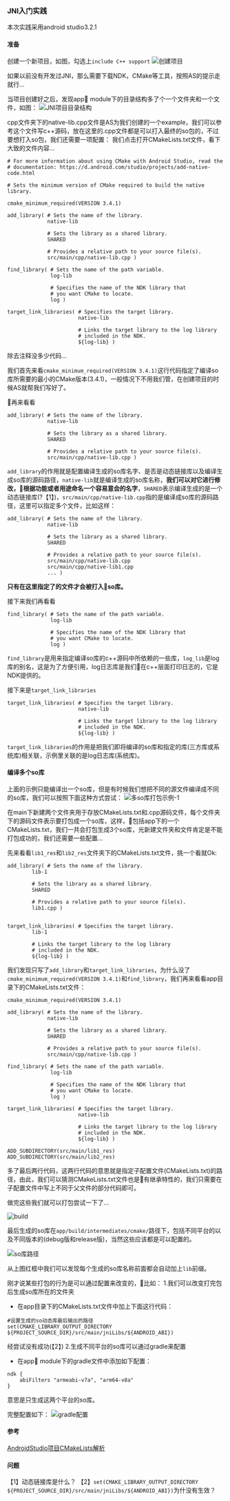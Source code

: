 ### JNI入门实践

本次实践采用android studio3.2.1

#### 准备
创建一个新项目，如图，勾选上`include C++ support`
![创建项目](https://upload-images.jianshu.io/upload_images/5231076-5fa689c6124cedf9.png?imageMogr2/auto-orient/strip%7CimageView2/2/w/1240)

如果以前没有开发过JNI，那么需要下载NDK，CMake等工具，按照AS的提示走就行...

当项目创建好之后，发现app module下的目录结构多了个一个文件夹和一个文件，如图：
![JNI项目目录结构](https://upload-images.jianshu.io/upload_images/5231076-4c4fe8c152749681.png?imageMogr2/auto-orient/strip%7CimageView2/2/w/1240)

cpp文件夹下的native-lib.cpp文件是AS为我们创建的一个example，我们可以参考这个文件写c++源码，放在这里的.cpp文件都是可以打入最终的so包的，不过要想打入so包，我们还需要一项配置：
我们点击打开CMakeLists.txt文件，看下大致的文件内容...
```
# For more information about using CMake with Android Studio, read the
# documentation: https://d.android.com/studio/projects/add-native-code.html

# Sets the minimum version of CMake required to build the native library.

cmake_minimum_required(VERSION 3.4.1)

add_library( # Sets the name of the library.
             native-lib

             # Sets the library as a shared library.
             SHARED

             # Provides a relative path to your source file(s).
             src/main/cpp/native-lib.cpp )

find_library( # Sets the name of the path variable.
              log-lib

              # Specifies the name of the NDK library that
              # you want CMake to locate.
              log )

target_link_libraries( # Specifies the target library.
                       native-lib

                       # Links the target library to the log library
                       # included in the NDK.
                       ${log-lib} )
```

除去注释没多少代码...

我们首先来看`cmake_minimum_required(VERSION 3.4.1)`这行代码指定了编译so库所需要的最小的CMake版本(3.4.1)，一般情况下不用我们管，在创建项目的时候AS就帮我们写好了。

再来看看

```
add_library( # Sets the name of the library.
             native-lib

             # Sets the library as a shared library.
             SHARED

             # Provides a relative path to your source file(s).
             src/main/cpp/native-lib.cpp )
```

`add_library`的作用就是配置编译生成的so库名字、是否是动态链接库以及编译生成so库的源码路径，`native-lib`就是编译生成的so库名称，**我们可以对它进行修改，根据功能或者用途命名一个容易意会的名字**，`SHARED`表示编译生成的是一个动态链接库(?【1】)，`src/main/cpp/native-lib.cpp`指的是编译成so库的源码路径，这里可以指定多个文件，比如这样：

```
add_library( # Sets the name of the library.
             native-lib

             # Sets the library as a shared library.
             SHARED

             # Provides a relative path to your source file(s).
             src/main/cpp/native-lib.cpp 
             src/main/cpp/native-lib1.cpp 
             ... )
```
**只有在这里指定了的文件才会被打入so库。**

接下来我们再看看

```
find_library( # Sets the name of the path variable.
              log-lib

              # Specifies the name of the NDK library that
              # you want CMake to locate.
              log )
```

`find_library`是用来指定编译so库的c++源码中所依赖的一些库，`log_lib`是log库的别名，这是为了方便引用，log日志库是我们在c++层面打印日志的，它是NDK提供的。

接下来是`target_link_libraries`

```
target_link_libraries( # Specifies the target library.
                       native-lib

                       # Links the target library to the log library
                       # included in the NDK.
                       ${log-lib} )
```

`target_link_libraries`的作用是把我们即将编译的so库和指定的库(三方库或系统库)相关联，示例里关联的是log日志库(系统库)。

#### 编译多个so库

上面的示例只能编译出一个so库，但是有时候我们想把不同的源文件编译成不同的so库，我们可以按照下面这种方式尝试：
![多so库打包示例-1](https://upload-images.jianshu.io/upload_images/5231076-a552a2f637aed797.png?imageMogr2/auto-orient/strip%7CimageView2/2/w/310)

在main下新建两个文件夹用于存放CMakeLists.txt和.cpp源码文件，每个文件夹下的源码文件表示要打包成一个so库，这样，包括app下的一个CMakeLists.txt，我们一共会打包生成3个so库，光新建文件夹和文件肯定是不能打包成功的，我们还需要一些配置...

先来看看`lib1_res`和`lib2_res`文件夹下的CMakeLists.txt文件，挑一个看就Ok:
```
add_library( # Sets the name of the library.
        lib-1

        # Sets the library as a shared library.
        SHARED

        # Provides a relative path to your source file(s).
        lib1.cpp )


target_link_libraries( # Specifies the target library.
        lib-1

        # Links the target library to the log library
        # included in the NDK.
        ${log-lib} )
```

我们发现只写了`add_library`和`target_link_libraries`，为什么没了`cmake_minimum_required(VERSION 3.4.1)`和`find_library`，我们再来看看app目录下的CMakeLists.txt文件：

```
cmake_minimum_required(VERSION 3.4.1)

add_library( # Sets the name of the library.
             native-lib

             # Sets the library as a shared library.
             SHARED

             # Provides a relative path to your source file(s).
             src/main/cpp/native-lib.cpp )

find_library( # Sets the name of the path variable.
              log-lib

              # Specifies the name of the NDK library that
              # you want CMake to locate.
              log )

target_link_libraries( # Specifies the target library.
                       native-lib

                       # Links the target library to the log library
                       # included in the NDK.
                       ${log-lib} )

ADD_SUBDIRECTORY(src/main/lib1_res)
ADD_SUBDIRECTORY(src/main/lib2_res)
```

多了最后两行代码，这两行代码的意思就是指定子配置文件(CMakeLists.txt)的路径，由此，我们可以猜测CMakeLists.txt文件也是有继承特性的，我们只需要在子配置文件中写上不同于父文件的部分代码即可。

做完这些我们就可以打包尝试一下了...

![build](https://upload-images.jianshu.io/upload_images/5231076-cffc1289dd0ded75.png?imageMogr2/auto-orient/strip%7CimageView2/2/w/310)

最后生成的so库在`app/build/intermediates/cmake/`路径下，包括不同平台的以及不同版本的(debug版和release版)，当然这些应该都是可以配置的。

![so库路径](https://upload-images.jianshu.io/upload_images/5231076-a30ffe41a06bc685.png?imageMogr2/auto-orient/strip%7CimageView2/2/w/310)

从上图红框中我们可以发现每个生成的so库名称前面都会自动加上`lib`前缀。

刚才说某些打包的行为是可以通过配置来改变的，比如：
1.我们可以改变打完包后生成so库所在的文件夹
- 在app目录下的CMakeLists.txt文件中加上下面这行代码：
```
#设置生成的so动态库最后输出的路径
set(CMAKE_LIBRARY_OUTPUT_DIRECTORY ${PROJECT_SOURCE_DIR}/src/main/jniLibs/${ANDROID_ABI})
```

经尝试没有成功(【2】)
2.生成不同平台的so库可以通过gradle来配置
- 在app module下的gradle文件中添加如下配置：
```
ndk {
    abiFilters "armeabi-v7a", "arm64-v8a"
}
```
意思是只生成这两个平台的so库。

完整配置如下：
![gradle配置](https://upload-images.jianshu.io/upload_images/5231076-af1cfb45491dc38a.png?imageMogr2/auto-orient/strip%7CimageView2/2/w/620)


#### 参考
[AndroidStudio项目CMakeLists解析](https://www.cnblogs.com/chenxibobo/p/7678389.html)

#### 问题
【1】动态链接库是什么？
【2】`set(CMAKE_LIBRARY_OUTPUT_DIRECTORY ${PROJECT_SOURCE_DIR}/src/main/jniLibs/${ANDROID_ABI})`为什没有生效？